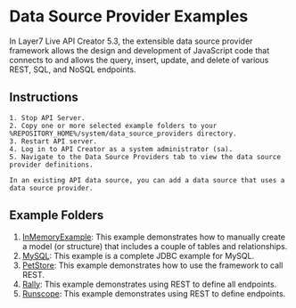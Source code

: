 # Data Source Provider Examples
In Layer7 Live API Creator 5.3, the extensible data source provider framework allows the design and development of
JavaScript code that connects to and allows the query, insert, update, and delete of various REST, SQL, and NoSQL endpoints.

## Instructions
```
1. Stop API Server.
2. Copy one or more selected example folders to your %REPOSITORY_HOME%/system/data_source_providers directory.
3. Restart API server.
4. Log in to API Creator as a system administrator (sa).
5. Navigate to the Data Source Providers tab to view the data source provider definitions.

In an existing API data source, you can add a data source that uses a data source provider.
```
## Example Folders
1. [InMemoryExample](https://github.com/EspressoLogicCafe/Examples/tree/master/DatasourceProvider/InMemoryExample): This example demonstrates how to manually create a model (or structure) that includes a couple of tables and relationships.
2. [MySQL](https://github.com/EspressoLogicCafe/Examples/tree/master/DatasourceProvider/MySQL): This example is a complete JDBC example for MySQL.
3. [PetStore](https://github.com/EspressoLogicCafe/Examples/tree/master/DatasourceProvider/PetStore): This example demonstrates how to use the framework to call REST. 
4. [Rally](https://github.com/EspressoLogicCafe/Examples/tree/master/DatasourceProvider/Rally): This example demonstrates using REST to define all endpoints.
5. [Runscope](https://github.com/EspressoLogicCafe/Examples/tree/master/DatasourceProvider/Runscope): This example demonstrates using REST to define endpoints.
